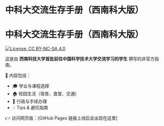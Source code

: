 # 中科大交流生存手册（西南科大版）

# 中科大交流生存手册（西南科大版）

[![License: CC BY-NC-SA 4.0](https://img.shields.io/badge/License-CC%20BY--NC--SA%204.0-green.svg)](https://creativecommons.org/licenses/by-nc-sa/4.0/legalcode.zh-Hans)



这是由 **西南科技大学首批前往中国科学技术大学交流学习的学生** 撰写的非官方指南。

📖 内容包括：
- 🎓 学业与课程选择
- 🏠 校园生活（宿舍、食堂、交通）
- 📝 行政与手续办理
- 💡 Tips & 避坑指南

👉 访问网页版：[GitHub Pages 链接上线后会出现在这里]
